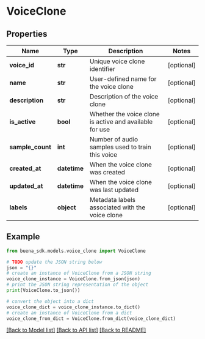 # VoiceClone


## Properties

Name | Type | Description | Notes
------------ | ------------- | ------------- | -------------
**voice_id** | **str** | Unique voice clone identifier | [optional] 
**name** | **str** | User-defined name for the voice clone | [optional] 
**description** | **str** | Description of the voice clone | [optional] 
**is_active** | **bool** | Whether the voice clone is active and available for use | [optional] 
**sample_count** | **int** | Number of audio samples used to train this voice | [optional] 
**created_at** | **datetime** | When the voice clone was created | [optional] 
**updated_at** | **datetime** | When the voice clone was last updated | [optional] 
**labels** | **object** | Metadata labels associated with the voice clone | [optional] 

## Example

```python
from buena_sdk.models.voice_clone import VoiceClone

# TODO update the JSON string below
json = "{}"
# create an instance of VoiceClone from a JSON string
voice_clone_instance = VoiceClone.from_json(json)
# print the JSON string representation of the object
print(VoiceClone.to_json())

# convert the object into a dict
voice_clone_dict = voice_clone_instance.to_dict()
# create an instance of VoiceClone from a dict
voice_clone_from_dict = VoiceClone.from_dict(voice_clone_dict)
```
[[Back to Model list]](../README.md#documentation-for-models) [[Back to API list]](../README.md#documentation-for-api-endpoints) [[Back to README]](../README.md)


